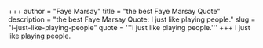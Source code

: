 +++
author = "Faye Marsay"
title = "the best Faye Marsay Quote"
description = "the best Faye Marsay Quote: I just like playing people."
slug = "i-just-like-playing-people"
quote = '''I just like playing people.'''
+++
I just like playing people.
